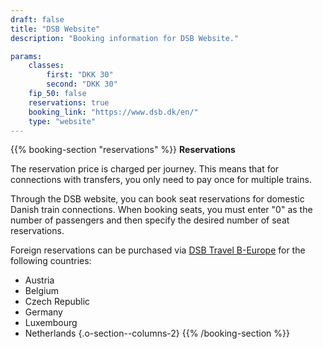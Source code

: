 ```yaml
---
draft: false
title: "DSB Website"
description: "Booking information for DSB Website."

params:
    classes:
        first: "DKK 30"
        second: "DKK 30"
    fip_50: false
    reservations: true
    booking_link: "https://www.dsb.dk/en/"
    type: "website"
---
```


{{% booking-section "reservations" %}}
**Reservations**

The reservation price is charged per journey. This means that for connections with transfers, you only need to pay once for multiple trains.

Through the DSB website, you can book seat reservations for domestic Danish train connections. When booking seats, you must enter "0" as the number of passengers and then specify the desired number of seat reservations.

Foreign reservations can be purchased via [DSB Travel B-Europe](https://travel.b-europe.com/dsb-rail/en/reservation-only) for the following countries:

- Austria
- Belgium
- Czech Republic
- Germany
- Luxembourg
- Netherlands
{.o-section--columns-2}
{{% /booking-section %}}
